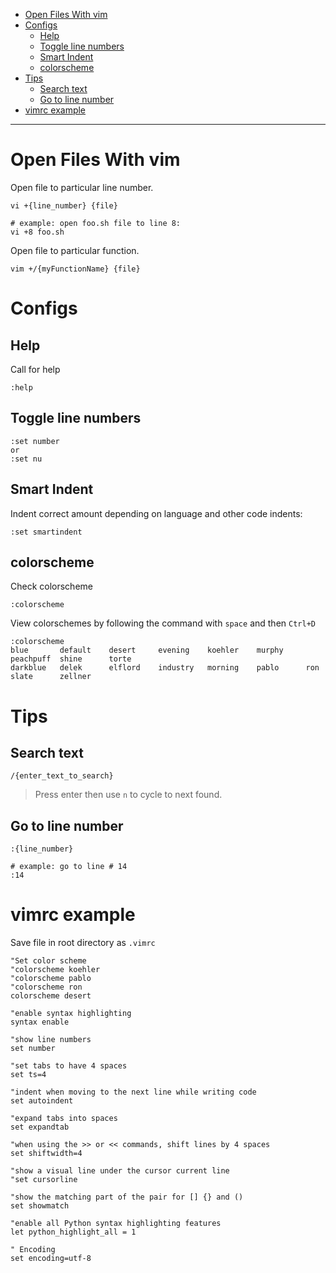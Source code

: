 - [Open Files With vim](#open-files-with-vim)
- [Configs](#configs)
  - [Help](#help)
  - [Toggle line numbers](#toggle-line-numbers)
  - [Smart Indent](#smart-indent)
  - [colorscheme](#colorscheme)
- [Tips](#tips)
  - [Search text](#search-text)
  - [Go to line number](#go-to-line-number)
- [vimrc example](#vimrc-example)

---
# Open Files With vim
Open file to particular line number.
```shell
vi +{line_number} {file}

# example: open foo.sh file to line 8:
vi +8 foo.sh
```

Open file to particular function.
```shell
vim +/{myFunctionName} {file}
```

# Configs
## Help
Call for help
```
:help
```

## Toggle line numbers
```
:set number
or
:set nu
```

## Smart Indent
Indent correct amount depending on language and other code indents:
```
:set smartindent
```

## colorscheme
Check colorscheme
```
:colorscheme
```

View colorschemes by following the command with `space` and then `Ctrl+D`
```
:colorscheme
blue       default    desert     evening    koehler    murphy     peachpuff  shine      torte
darkblue   delek      elflord    industry   morning    pablo      ron        slate      zellner
```

# Tips
## Search text
```
/{enter_text_to_search}
```

> Press enter then use `n` to cycle to next found.

## Go to line number
```
:{line_number}

# example: go to line # 14
:14
```

# vimrc example
Save file in root directory as `.vimrc`
```
"Set color scheme
"colorscheme koehler
"colorscheme pablo
"colorscheme ron
colorscheme desert

"enable syntax highlighting
syntax enable

"show line numbers
set number

"set tabs to have 4 spaces
set ts=4

"indent when moving to the next line while writing code
set autoindent

"expand tabs into spaces
set expandtab

"when using the >> or << commands, shift lines by 4 spaces
set shiftwidth=4

"show a visual line under the cursor current line
"set cursorline

"show the matching part of the pair for [] {} and ()
set showmatch

"enable all Python syntax highlighting features
let python_highlight_all = 1

" Encoding
set encoding=utf-8
```
